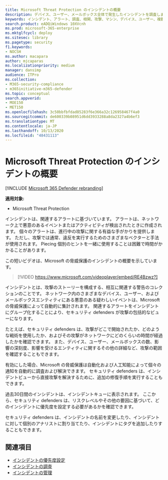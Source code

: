 ```yaml
---
title: Microsoft Threat Protection のインシデントの概要
description: デバイス、ユーザー、メールボックス全体で発生したインシデントを調査します。
keywords: インシデント、アラート、調査、相関、攻撃、マシン、デバイス、ユーザー、複数の ID、ID、メールボックス、メール、365、Microsoft、M365
search.product: eADQiWindows 10XVcnh
ms.prod: microsoft-365-enterprise
ms.mktglfcycl: deploy
ms.sitesec: library
ms.pagetype: security
f1.keywords:
- NOCSH
ms.author: macapara
author: mjcaparas
ms.localizationpriority: medium
manager: dansimp
audience: ITPro
ms.collection:
- M365-security-compliance
- m365initiative-m365-defender
ms.topic: conceptual
search.appverid:
- MOE150
- MET150
ms.openlocfilehash: 3c50bbfbfdad85283f6e366a32c126958467f4a0
ms.sourcegitcommit: de600339b08951d6dd3933288a8da2327a4b6ef3
ms.translationtype: MT
ms.contentlocale: ja-JP
ms.lasthandoff: 10/13/2020
ms.locfileid: "48431113"
---
```

# <a name="incidents-overview-in-microsoft-threat-protection"></a>Microsoft Threat Protection のインシデントの概要

[!INCLUDE [Microsoft 365 Defender rebranding](../includes/microsoft-defender.md)]


**適用対象:**
- Microsoft Threat Protection



インシデントは、関連するアラートに基づいています。 アラートは、ネットワーク上で悪意のあるイベントまたはアクティビティが検出されたときに作成されます。 個々のアラートは、進行中の攻撃に関する有益な手がかりを提供します。 ただし、攻撃では通常、違反を実行するためのさまざまなベクターと手法が使用されます。 Piecing 個別のヒントを一緒に使用することは困難で時間がかかることがあります。

この短いビデオは、Microsoft の脅威保護のインシデントの概要を示しています。
<br>

>[!VIDEO https://www.microsoft.com/videoplayer/embed/RE4Bzwz?]

インシデントとは、攻撃のストーリーを構成する、相互に関連する警告のコレクションのことです。 ネットワーク内のさまざまなデバイス、ユーザー、およびメールボックスエンティティにある悪意のある疑わしいイベントは、Microsoft の脅威保護によって自動的に集計されます。 関連するアラートをインシデントにグループ化することにより、セキュリティ defenders が攻撃の包括的なビューになります。 

たとえば、セキュリティ defenders は、攻撃がどこで開始されたか、どのような戦術を使用したか、およびその攻撃がネットワークにどのくらいの時間が経過したかを確認できます。 また、デバイス、ユーザー、メールボックスの数、影響の深刻度、影響を受けるエンティティに関するその他の詳細など、攻撃の範囲を確認することもできます。

有効にした場合、Microsoft の脅威保護は自動化および人工知能によって個々の通知を自動的に調査および解決できます。 セキュリティ defenders は、インシデントビューから直接攻撃を解決するために、追加の修復手順を実行することもできます。 

過去30日間のインシデントは、インシデントキューに表示されます。 ここから、セキュリティ defenders は、リスクレベルやその他の要因に基づいて、どのインシデントに優先度を設定する必要があるかを確認できます。 

セキュリティ defenders は、インシデントの名前を変更したり、インシデントに対して個別のアナリストに割り当てたり、インシデントにタグを追加したりすることもできます。



## <a name="see-also"></a>関連項目
- [インシデントの優先度設定](incident-queue.md)
- [インシデントの調査](investigate-incidents.md)
- [インシデントの管理](manage-incidents.md)
